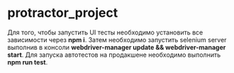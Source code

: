 # protractor_project
Для того, чтобы запустить UI тесты необходимо установить все зависимости через **npm i**. Затем необходимо запустить selenium server выполнив в консоли **webdriver-manager update && webdriver-manager start**. Для запуска автотестов на продакшене необходимо выполнить **npm run test**. 
